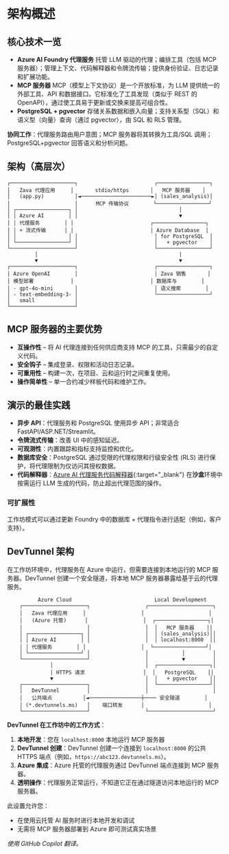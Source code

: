 # 架构概述

## 核心技术一览

- **Azure AI Foundry 代理服务**
  托管 LLM 驱动的代理；编排工具（包括 MCP 服务器）；管理上下文、代码解释器和令牌流传输；提供身份验证、日志记录和扩展功能。
- **MCP 服务器**
  MCP（模型上下文协议）是一个开放标准，为 LLM 提供统一的外部工具、API 和数据接口。它标准化了工具发现（类似于 REST 的 OpenAPI），通过使工具易于更新或交换来提高可组合性。
- **PostgreSQL + pgvector**
  存储关系数据和嵌入向量；支持关系型（SQL）和语义型（向量）查询（通过 pgvector），由 SQL 和 RLS 管理。

**协同工作**：代理服务路由用户意图；MCP 服务器将其转换为工具/SQL 调用；PostgreSQL+pgvector 回答语义和分析问题。

## 架构（高层次）

```plaintext
┌─────────────────────┐                         ┌─────────────────┐
│   Zava 代理应用     │       stdio/https       │   MCP 服务器    │
│   (app.py)          │◄───────────────────────►│ (sales_analysis)│
│                     │      MCP 传输协议        └─────────────────┘
│ ┌─────────────────┐ │                                 │
│ │ Azure AI        │ │                                 ▼
│ │ 代理服务        │ │                         ┌─────────────────┐
│ │ + 流式传输      │ │                         │ Azure Database  │
│ │                 │ │                         │ for PostgreSQL  │
│ └─────────────────┘ │                         │   + pgvector    │
└─────────────────────┘                         └─────────────────┘
         │                                              |
         ▼                                              ▼
┌─────────────────────┐                         ┌─────────────────┐
│ Azure OpenAI        │                         │ Zava 销售       │
│ 模型部署            │                         │ 数据库与        │
│ - gpt-4o-mini       │                         │ 语义搜索        │
│ - text-embedding-3- │                         └─────────────────┘
│   small             │
└─────────────────────┘
```

## MCP 服务器的主要优势

- **互操作性** – 将 AI 代理连接到任何供应商支持 MCP 的工具，只需最少的自定义代码。
- **安全钩子** – 集成登录、权限和活动日志记录。
- **可重用性** – 构建一次，在项目、云和运行时之间重复使用。
- **操作简单性** – 单一合约减少样板代码和维护工作。

## 演示的最佳实践

- **异步 API**：代理服务和 PostgreSQL 使用异步 API；非常适合 FastAPI/ASP.NET/Streamlit。
- **令牌流式传输**：改善 UI 中的感知延迟。
- **可观测性**：内置跟踪和指标支持监控和优化。
- **数据库安全**：PostgreSQL 通过受限的代理权限和行级安全性 (RLS) 进行保护，将代理限制为仅访问其授权数据。
- **代码解释器**：[Azure AI 代理服务代码解释器](https://learn.microsoft.com/azure/ai-services/agents/how-to/tools/code-interpreter?view=azure-python-preview&tabs=python&pivots=overview){:target="_blank"} 在**沙盒**环境中按需运行 LLM 生成的代码，防止超出代理范围的操作。

### 可扩展性

工作坊模式可以通过更新 Foundry 中的数据库 + 代理指令进行适配（例如，客户支持）。

## DevTunnel 架构

在工作坊环境中，代理服务在 Azure 中运行，但需要连接到本地运行的 MCP 服务器。DevTunnel 创建一个安全隧道，将本地 MCP 服务器暴露给基于云的代理服务。

```plaintext
          Azure Cloud                           Local Development
    ┌─────────────────────┐                  ┌─────────────────────┐
    │   Zava 代理应用     │                  │                     │
    │   (Azure 托管)      │                  │  ┌─────────────────┐│
    │                     │                  │  │   MCP 服务器    ││
    │ ┌─────────────────┐ │                  │  │ (sales_analysis)││
    │ │ Azure AI        │ │                  │  │ localhost:8000  ││
    │ │ 代理服务        │ │                  │  └─────────────────┘│
    │ └─────────────────┘ │                  │           │         │
    └─────────────────────┘                  │           ▼         │
              │                              │  ┌─────────────────┐│
              │ HTTPS 请求                   │  │   PostgreSQL    ││
              ▼                              │  │   + pgvector    ││
    ┌─────────────────────┐                  │  └─────────────────┘│
    │   DevTunnel         │                  │                     │
    │   公共端点          │◄─────────────────┼──── 安全隧道        │
    │ (*.devtunnels.ms)   │    端口转发      │                     │
    └─────────────────────┘                  └─────────────────────┘
```

**DevTunnel 在工作坊中的工作方式**：

1. **本地开发**：您在 `localhost:8000` 本地运行 MCP 服务器
2. **DevTunnel 创建**：DevTunnel 创建一个连接到 `localhost:8000` 的公共 HTTPS 端点（例如，`https://abc123.devtunnels.ms`）。
3. **Azure 集成**：Azure 托管的代理服务通过 DevTunnel 端点连接到 MCP 服务器。
4. **透明操作**：代理服务正常运行，不知道它正在通过隧道访问本地运行的 MCP 服务器。

此设置允许您：

- 在使用云托管 AI 服务时进行本地开发和调试
- 无需将 MCP 服务器部署到 Azure 即可测试真实场景

*使用 GitHub Copilot 翻译。*
